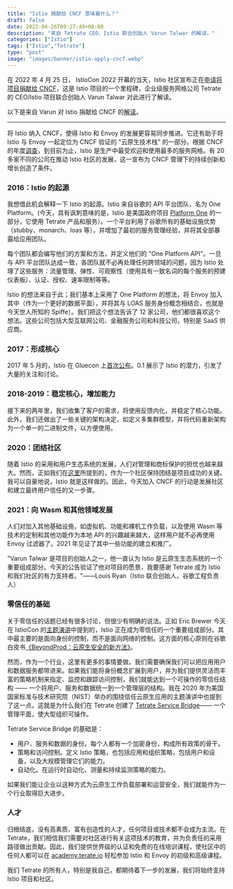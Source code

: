 ```yaml
---
title: "Istio 捐献给 CNCF 意味着什么？"
draft: false
date: 2022-04-26T09:27:49+08:00
description: "来自 Tetrate CEO、Istio 联合创始人 Varun Talwar 的解读。"
categories: ["Istio"]
tags: ["Istio","Tetrate"]
type: "post"
image: "images/banner/istio-apply-cncf.webp"
---
```


在 2022 年 4 月 25 日， IstioCon 2022 开幕的当天，Istio 社区宣布正在[申请将项目捐献给 CNCF](https://istio.io/latest/blog/2022/istio-has-applied-to-join-the-cncf/)，这是 Istio 项目的一个里程碑，企业级服务网格公司 Tetrate 的 CEO/Istio 项目联合创始人 Varun Talwar 对此进行了解读。

以下是来自 Varun 对 Istio 捐献给 CNCF 的[解读](https://www.tetrate.io/blog/istio-has-applied-to-join-the-cncf/)。

------

将 Istio 纳入 CNCF，使得 Istio 和 Envoy 的发展更容易同步推进。它还有助于将 Istio 与 Envoy 一起定位为 CNCF 验证的 "云原生技术栈" 的一部分。根据 CNCF 的年度[调查](https://www.cncf.io/reports/cncf-annual-survey-2021/)，到目前为止，Istio 是生产中最受欢迎和使用最多的服务网格。有 20 多家不同的公司在推动 Istio 社区的发展，这一宣布为 CNCF 管理下的持续创新和增长创造了条件。

### 2016：Istio 的起源

我想借此机会解释一下 Istio 的起源。Istio 来自谷歌的 API 平台团队，名为 One Platform。(今天，具有讽刺意味的是，Istio 是美国政府项目 [Platform One](https://www.tetrate.io/blog/tetrate-first-to-provide-hardened-istio-to-dods-iron-bank/) 的一部分，它使用 Tetrate 产品和服务）。一个平台利用了谷歌所有的基础设施优势（stubby、monarch、loas 等），并增加了最初的服务管理经验，并将其全部暴露给应用团队。

每个团队都会编写他们的方案和方法，并定义他们的 "One Platform API"。一旦与 API 平台团队达成一致，各团队就不必再处理任何跨领域的问题，因为 Istio 处理了这些服务：流量管理、弹性、可观察性（使用具有一致名词的每个服务的预建仪表板）、认证、授权、速率限制等等。

Istio 的想法来自于此；我们基本上采用了 One Platform 的想法，将 Envoy 加入其中（作为一个更好的数据平面），并将其与 LOAS 服务身份概念相结合，也就是今天世人所知的 Spiffe）。我们把这个想法告诉了 12 家公司，他们都很喜欢这个想法。这些公司包括大型互联网公司、金融服务公司和科技公司，特别是 SaaS 供应商。

### 2017：形成核心

2017 年 5 月的，Istio 在 Gluecon 上[首次公布](https://cloud.google.com/blog/products/gcp/istio-modern-approach-to-developing-and)。0.1 展示了 Istio 的潜力，引发了大量的关注和讨论。

### 2018-2019：稳定核心，增加能力

接下来的两年里，我们收集了客户的需求，将使用反馈内化，并稳定了核心功能。此外，我们还做出了一些关键的架构决定，如定义多集群模型，并将代码重新架构为一个单一的二进制文件，以方便使用。

### 2020：团结社区

随着 Istio 的采用和用户生态系统的发展，人们对管理和商标保护的担忧也越来越大。然而，正如我们在[这里](https://www.tetrate.io/blog/istio-ouc/)所提到的，作为一个社区保持团结是项目成功的关键。我可以自豪地说，Istio 就是这样做的。因此，今天加入 CNCF 的行动是发展社区和建立最终用户信任的又一步骤。

### 2021：向 Wasm 和其他领域发展

人们对加入其他基础设施，如虚拟机、功能和裸机工作负载，以及使用 Wasm 等技术的定制和其他功能作为本地 API 的兴趣越来越大，这样用户就不必再使用 Envoy 过滤器了。2021 年见证了其中一些功能的建立和推广。

"Varun Talwar 是项目的创始人之一，他一直认为 Istio 是云原生生态系统的一个重要组成部分。今天的公告验证了他对项目的愿景，我要感谢 Tetrate 成为 Istio 和我们社区的有力支持者。"——Louis Ryan（Istio 联合创始人，谷歌工程负责人）

### 零信任的基础

关于零信任的话题已经有很多讨论，但很少有明确的说法。正如 Eric Brewer 今天在 IstioCon 的[主题演讲](https://events.istio.io/istiocon-2022/sessions/zero-trust-istio/)中提到的，Istio 正在成为零信任的一个重要组成部分。其中最主要的是面向身份的控制，而不是面向网络的控制。这方面的核心原则在谷歌白皮书[《BeyondProd：云原生安全的新方法》](https://cloud.google.com/blog/products/identity-security/beyondprod-whitepaper-discusses-cloud-native-security-at-google)。

然而，作为一个行业，这里有更多的事情要做。我们需要确保我们可以把应用用户和数据服务都带进来。如果我们能将身份概念扩展到用户，并为我们提供灵活而丰富的策略机制来指定、监控和跟踪访问控制，我们就能达到一个可操作的零信任结构 —— 一个将用户、服务和数据统一到一个管理层的结构。我在 2020 年为美国国家标准与技术研究院（NIST）举办的围绕信任云原生应用的主题演讲中也提到了这一点。这就是为什么我们在 Tetrate 创建了 [Tetrate Service Bridge](https://www.tetrate.io/tetrate-service-bridge/)—— 一个管理平面，使大型组织可操作。

Tetrate Service Bridge 的基础是：

- 用户、服务和数据的身份。每个人都有一个加密身份，构成所有政策的骨干。
- 策略和访问控制。定义 Istio 策略，也包括应用和组织策略，包括用户和设备，以及大规模管理它们的能力。
- 自动化。在运行时自动化、测量和持续监测策略的能力。

如果我们能让企业以这种方式为云原生工作负载部署和运营安全，我们就能作为一个行业取得巨大进步。

### 人才

归根结底，没有高素质、富有创造性的人才，任何项目或技术都不会成为主流。在 Tetrate，我们相信我们需要对社区进行有关这项技术的教育，并为负责任的采用路径做出贡献。因此，我们提供世界级的认证和免费的在线培训课程，使社区中的任何人都可以在 [academy.terate.io](https://academy.tetrate.io/) 轻松参加 Istio 和 Envoy 的初级和高级课程。

我们 Tetrate 的所有人，特别是我自己，都期待着下一步的发展，我们将始终支持 Istio 项目和社区。
